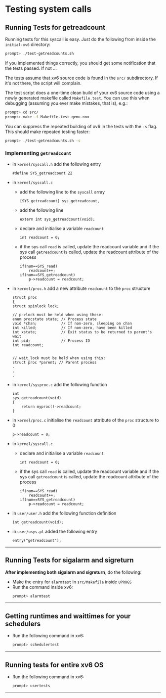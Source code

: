 # Testing system calls

## Running Tests for getreadcount

Running tests for this syscall is easy. Just do the following from
inside the `initial-xv6` directory:

```sh
prompt> ./test-getreadcounts.sh
```

If you implemented things correctly, you should get some notification
that the tests passed. If not ...

The tests assume that xv6 source code is found in the `src/` subdirectory.
If it's not there, the script will complain.

The test script does a one-time clean build of your xv6 source code
using a newly generated makefile called `Makefile.test`. You can use
this when debugging (assuming you ever make mistakes, that is), e.g.:

```sh
prompt> cd src/
prompt> make -f Makefile.test qemu-nox
```

You can suppress the repeated building of xv6 in the tests with the
`-s` flag. This should make repeated testing faster:

```sh
prompt> ./test-getreadcounts.sh -s
```

### Implementing `getreadcount`

- in `kernel/syscall.h`
    add the following entry
    ```
    #define SYS_getreadcount 22
    ```

- in `kernel/syscall.c`
    - add the following line to the `syscall` array
        ```
        [SYS_getreadcount] sys_getreadcount,
        ```
    - add the following line
        ```
        extern int sys_getreadcount(void);
        ```
    - declare and initialise a variable `readcount`
        ```
        int readcount = 0;
        ```
    - if the sys call `read` is called, update the readcount variable and if the sys call `getreadcount` is called, update the readcount attribute of the process
        ```
        if(num==SYS_read)
            readcount++;
        if(num==SYS_getreadcount)
            p->readcount = readcount;
        ```

- in `kernel/proc.h`
    add a new attribute `readcount` to the `proc` structure
    ```
    struct proc
    {
    struct spinlock lock;

    // p->lock must be held when using these:
    enum procstate state; // Process state
    void *chan;           // If non-zero, sleeping on chan
    int killed;           // If non-zero, have been killed
    int xstate;           // Exit status to be returned to parent's wait
    int pid;              // Process ID
    int readcount;


    // wait_lock must be held when using this:
    struct proc *parent; // Parent process
    .
    .
    .
    ```

- in `kernel/sysproc.c`
    add the following function
    ```
    int
    sys_getreadcount(void)
    {
        return myproc()->readcount;
    }
    ```

- in `kernel/proc.c`
    initialise the `readcount` attribute of the `proc` structure to 0
    ```
    p->readcount = 0;
    ```

- in `kernel/syscall.c`
    - declare and initialise a variable `readcount`
        ```
        int readcount = 0;
        ```
    - if the sys call `read` is called, update the readcount variable and if the sys call `getreadcount` is called, update the readcount attribute of the process
        ```
        if(num==SYS_read)
            readcount++;
        if(num==SYS_getreadcount)
            p->readcount = readcount;
        ```

- in `user/user.h`
    add the following function definition
    ```
    int getreadcount(void);
    ```

- in `user/usys.pl`
    added the following entry
    ```
    entry("getreadcount");
    ```


---

## Running Tests for sigalarm and sigreturn

**After implementing both sigalarm and sigreturn**, do the following:
- Make the entry for `alarmtest` in `src/Makefile` inside `UPROGS`
- Run the command inside xv6:
    ```sh
    prompt> alarmtest
    ```

---

## Getting runtimes and waittimes for your schedulers
- Run the following command in xv6:
    ```sh
    prompt> schedulertest
    ```  
---

## Running tests for entire xv6 OS
- Run the following command in xv6:
    ```sh
    prompt> usertests
    ```

---